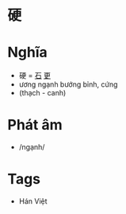 # 硬

# Nghĩa
* 硬 = [石](石.md) [更](更.md)
* ương ngạnh bướng bỉnh, cứng
* (thạch - canh)

# Phát âm
* /ngạnh/

# Tags
* Hán Việt

